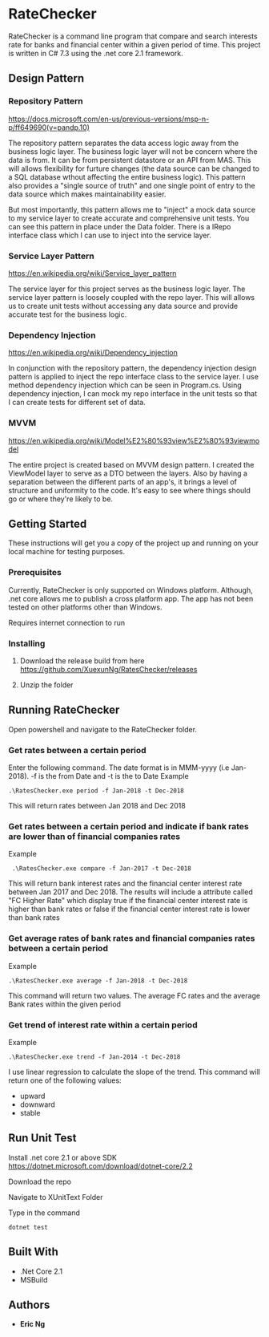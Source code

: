 # RateChecker
RateChecker is a command line program that compare and search interests rate for banks and financial center within a given period of time. This project is written in C# 7.3 using the .net core 2.1 framework. 

## Design Pattern 

### Repository Pattern
https://docs.microsoft.com/en-us/previous-versions/msp-n-p/ff649690(v=pandp.10)

The repository pattern separates the data access logic away from the business logic layer. The business logic layer will not be concern where the data is from. It can be from persistent datastore or an API from MAS. This will allows flexibility for furture changes (the data source can be changed to a SQL database wthout affecting the entire business logic). This pattern also provides a "single source of truth" and one single point of entry to the data source which makes maintainability easier. 

But most importantly, this pattern allows me to "inject" a mock data source to my service layer to create accurate and comprehensive unit tests. You can see this pattern in place under the Data folder. There is a IRepo interface class which I can use to inject into the service layer.

### Service Layer Pattern
https://en.wikipedia.org/wiki/Service_layer_pattern

The service layer for this project serves as the business logic layer. The service layer pattern is loosely coupled with the repo layer. This will allows us to create unit tests without accessing any data source and provide accurate test for the business logic. 

### Dependency Injection
https://en.wikipedia.org/wiki/Dependency_injection

In conjunction with the repository pattern, the dependency injection design pattern is applied to inject the repo interface class to the service layer. I use method dependency injection which can be seen in Program.cs. Using dependency injection, I can mock my repo interface in the unit tests so that I can create tests for different set of data.

### MVVM
https://en.wikipedia.org/wiki/Model%E2%80%93view%E2%80%93viewmodel

The entire project is created based on MVVM design pattern. I created the ViewModel layer to serve as a DTO between the layers. Also by having a separation between the different parts of an app's, it brings a level of structure and uniformity to the code. It's easy to see where things should go or where they're likely to be. 

## Getting Started

These instructions will get you a copy of the project up and running on your local machine for testing purposes. 

### Prerequisites

Currently, RateChecker is only supported on Windows platform. Although, .net core allows me to publish a cross platform app. The app has not been tested on other platforms other than Windows.

Requires internet connection to run 

### Installing

1. Download the release build from here https://github.com/XuexunNg/RatesChecker/releases

2. Unzip the folder

## Running RateChecker
Open powershell and navigate to the RateChecker folder.

### Get rates between a certain period
Enter the following command. The date format is in MMM-yyyy (i.e Jan-2018). -f is the from Date and -t is the to Date
Example
```
.\RatesChecker.exe period -f Jan-2018 -t Dec-2018
```
This will return rates between Jan 2018 and Dec 2018

### Get rates between a certain period and indicate if bank rates are lower than of financial companies rates
 Example
```
 .\RatesChecker.exe compare -f Jan-2017 -t Dec-2018
```
This will return bank interest rates and the financial center interest rate between Jan 2017 and Dec 2018. The results will include a attribute called "FC Higher Rate" which display true if the financial center interest rate is higher than bank rates or false if the financial center interest rate is lower than bank rates

### Get average rates of bank rates and financial companies rates between a certain period
 Example
```
.\RatesChecker.exe average -f Jan-2018 -t Dec-2018
```
This command will return two values. The average FC rates and the average Bank rates within the given period

### Get trend of interest rate within a certain period
 Example
```
.\RatesChecker.exe trend -f Jan-2014 -t Dec-2018
```
I use linear regression to calculate the slope of the trend. This command will return one of the following values:
- upward
- downward
- stable
 

## Run Unit Test
Install .net core 2.1 or above SDK https://dotnet.microsoft.com/download/dotnet-core/2.2

Download the repo

Navigate to XUnitText Folder

Type in the command 
```
dotnet test
```

## Built With

* .Net Core 2.1
* MSBuild


## Authors

* **Eric Ng** 



